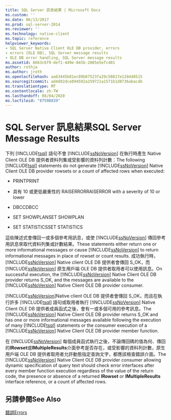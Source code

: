 ```yaml
---
title: SQL Server 訊息結果 | Microsoft Docs
ms.custom: ''
ms.date: 06/13/2017
ms.prod: sql-server-2014
ms.reviewer: ''
ms.technology: native-client
ms.topic: reference
helpviewer_keywords:
- SQL Server Native Client OLE DB provider, errors
- errors [OLE DB], SQL Server message results
- OLE DB error handling, SQL Server message results
ms.assetid: 6663c6f9-def1-4d9e-845b-2085e5efc401
author: rothja
ms.author: jroth
ms.openlocfilehash: aa63445b81ec89b87523fa29c50817e128d48515
ms.sourcegitcommit: ad4d92dce894592a259721a1571b1d8736abacdb
ms.translationtype: MT
ms.contentlocale: zh-TW
ms.lasthandoff: 08/04/2020
ms.locfileid: "87598839"
---
```

# <a name="sql-server-message-results"></a><span data-ttu-id="6c584-102">SQL Server 訊息結果</span><span class="sxs-lookup"><span data-stu-id="6c584-102">SQL Server Message Results</span></span>
  <span data-ttu-id="6c584-103">下列 [!INCLUDE[tsql](../../includes/tsql-md.md)] 語句不會 [!INCLUDE[ssNoVersion](../../includes/ssnoversion-md.md)] 在執行時產生 Native Client OLE DB 提供者資料列集或受影響的資料列計數：</span><span class="sxs-lookup"><span data-stu-id="6c584-103">The following [!INCLUDE[tsql](../../includes/tsql-md.md)] statements do not generate [!INCLUDE[ssNoVersion](../../includes/ssnoversion-md.md)] Native Client OLE DB provider rowsets or a count of affected rows when executed:</span></span>  
  
-   <span data-ttu-id="6c584-104">PRINT</span><span class="sxs-lookup"><span data-stu-id="6c584-104">PRINT</span></span>  
  
-   <span data-ttu-id="6c584-105">具有 10 或更低嚴重性的 RAISERROR</span><span class="sxs-lookup"><span data-stu-id="6c584-105">RAISERROR with a severity of 10 or lower</span></span>  
  
-   <span data-ttu-id="6c584-106">DBCC</span><span class="sxs-lookup"><span data-stu-id="6c584-106">DBCC</span></span>  
  
-   <span data-ttu-id="6c584-107">SET SHOWPLAN</span><span class="sxs-lookup"><span data-stu-id="6c584-107">SET SHOWPLAN</span></span>  
  
-   <span data-ttu-id="6c584-108">SET STATISTICS</span><span class="sxs-lookup"><span data-stu-id="6c584-108">SET STATISTICS</span></span>  
  
 <span data-ttu-id="6c584-109">這些陳述式會傳回一或多個參考用訊息，或使 [!INCLUDE[ssNoVersion](../../includes/ssnoversion-md.md)] 傳回參考用訊息來取代資料列集或計數結果。</span><span class="sxs-lookup"><span data-stu-id="6c584-109">These statements either return one or more informational messages or cause [!INCLUDE[ssNoVersion](../../includes/ssnoversion-md.md)] to return informational messages in place of rowset or count results.</span></span> <span data-ttu-id="6c584-110">成功執行時， [!INCLUDE[ssNoVersion](../../includes/ssnoversion-md.md)] Native client OLE DB 提供者會傳回 S_OK，而 [!INCLUDE[ssNoVersion](../../includes/ssnoversion-md.md)] 原生用戶端 OLE DB 提供者取用者可以使用訊息。</span><span class="sxs-lookup"><span data-stu-id="6c584-110">On successful execution, the [!INCLUDE[ssNoVersion](../../includes/ssnoversion-md.md)] Native Client OLE DB provider returns S_OK, and the messages are available to the [!INCLUDE[ssNoVersion](../../includes/ssnoversion-md.md)] Native Client OLE DB provider consumer.</span></span>  
  
 <span data-ttu-id="6c584-111">[!INCLUDE[ssNoVersion](../../includes/ssnoversion-md.md)]Native client OLE DB 提供者會傳回 S_OK，而且在執行許多 [!INCLUDE[tsql](../../includes/tsql-md.md)] 語句或取用者執行 [!INCLUDE[ssNoVersion](../../includes/ssnoversion-md.md)] Native Client OLE DB 提供者成員函式之後，會有一或多個可用的參考訊息。</span><span class="sxs-lookup"><span data-stu-id="6c584-111">The [!INCLUDE[ssNoVersion](../../includes/ssnoversion-md.md)] Native Client OLE DB provider returns S_OK and has one or more informational messages available following the execution of many [!INCLUDE[tsql](../../includes/tsql-md.md)] statements or the consumer execution of a [!INCLUDE[ssNoVersion](../../includes/ssnoversion-md.md)] Native Client OLE DB provider member function.</span></span>  
  
 <span data-ttu-id="6c584-112">在 [!INCLUDE[ssNoVersion](../../includes/ssnoversion-md.md)] 每個成員函式執行之後，不論傳回碼的值為何、傳回的**IRowset**或**IMultipleResults**介面參考是否存在，或受影響的資料列計數，原生用戶端 OLE DB 提供者取用者允許動態指定查詢文字，都應該檢查錯誤介面。</span><span class="sxs-lookup"><span data-stu-id="6c584-112">The [!INCLUDE[ssNoVersion](../../includes/ssnoversion-md.md)] Native Client OLE DB provider consumer allowing dynamic specification of query text should check error interfaces after every member function execution regardless of the value of the return code, the presence or absence of a returned **IRowset** or **IMultipleResults** interface reference, or a count of affected rows.</span></span>  
  
## <a name="see-also"></a><span data-ttu-id="6c584-113">另請參閱</span><span class="sxs-lookup"><span data-stu-id="6c584-113">See Also</span></span>  
 [<span data-ttu-id="6c584-114">錯誤</span><span class="sxs-lookup"><span data-stu-id="6c584-114">Errors</span></span>](errors.md)  
  
  

